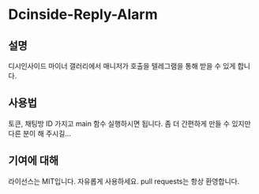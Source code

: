 # Dcinside-Reply-Alarm
## 설명
디시인사이드 마이너 갤러리에서 매니저가 호출을 텔레그램을 통해 받을 수 있게 합니다.
## 사용법
토큰, 채팅방 ID 가지고 main 함수 실행하시면 됩니다. 좀 더 간편하게 만들 수 있지만 다른 분이 해 주시길...
## 기여에 대해
라이선스는 MIT입니다. 자유롭게 사용하세요. pull requests는 항상 환영합니다.
